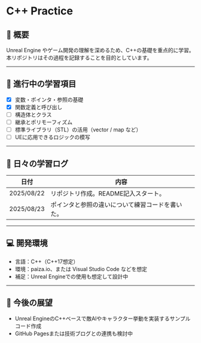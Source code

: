 # C++ Practice

## 📌 概要
Unreal Engine やゲーム開発の理解を深めるため、C++の基礎を重点的に学習。  
本リポジトリはその過程を記録することを目的としています。

---

## 🧭 進行中の学習項目

- [x] 変数・ポインタ・参照の基礎
- [x] 関数定義と呼び出し
- [ ] 構造体とクラス
- [ ] 継承とポリモーフィズム
- [ ] 標準ライブラリ（STL）の活用（vector / map など）
- [ ] UEに応用できるロジックの模写

---

## 📝 日々の学習ログ

| 日付 | 内容 |
|------|------|
| 2025/08/22 | リポジトリ作成。README記入スタート。 |
| 2025/08/23 | ポインタと参照の違いについて練習コードを書いた。 |

---

## 💻 開発環境

- 言語：C++（C++17想定）
- 環境：paiza.io、または Visual Studio Code などを想定
- 補足：Unreal Engineでの使用も想定して設計中

---

## 🧠 今後の展望

- Unreal EngineのC++ベースで敵AIやキャラクター挙動を実装するサンプルコード作成
- GitHub Pagesまたは技術ブログとの連携も検討中
